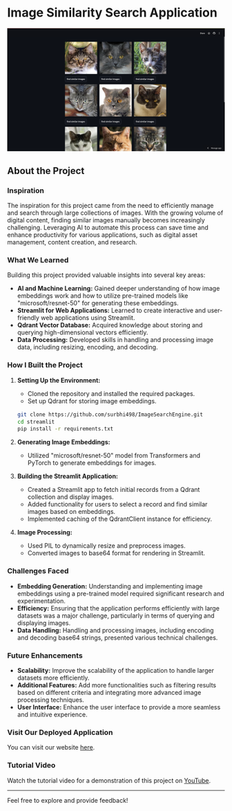 # Image Similarity Search Application

![Streamlit App](./assets/app_screenshot.png)

## About the Project

### Inspiration

The inspiration for this project came from the need to efficiently manage and search through large collections of images. With the growing volume of digital content, finding similar images manually becomes increasingly challenging. Leveraging AI to automate this process can save time and enhance productivity for various applications, such as digital asset management, content creation, and research.

### What We Learned

Building this project provided valuable insights into several key areas:
- **AI and Machine Learning:** Gained deeper understanding of how image embeddings work and how to utilize pre-trained models like "microsoft/resnet-50" for generating these embeddings.
- **Streamlit for Web Applications:** Learned to create interactive and user-friendly web applications using Streamlit.
- **Qdrant Vector Database:** Acquired knowledge about storing and querying high-dimensional vectors efficiently.
- **Data Processing:** Developed skills in handling and processing image data, including resizing, encoding, and decoding.

### How I Built the Project

1. **Setting Up the Environment:**
   - Cloned the repository and installed the required packages.
   - Set up Qdrant for storing image embeddings.

    ```bash
    git clone https://github.com/surbhi498/ImageSearchEngine.git
    cd streamlit
    pip install -r requirements.txt
    ```

2. **Generating Image Embeddings:**
   - Utilized "microsoft/resnet-50" model from Transformers and PyTorch to generate embeddings for images.

3. **Building the Streamlit Application:**
   - Created a Streamlit app to fetch initial records from a Qdrant collection and display images.
   - Added functionality for users to select a record and find similar images based on embeddings.
   - Implemented caching of the QdrantClient instance for efficiency.

4. **Image Processing:**
   - Used PIL to dynamically resize and preprocess images.
   - Converted images to base64 format for rendering in Streamlit.

### Challenges Faced

- **Embedding Generation:** Understanding and implementing image embeddings using a pre-trained model required significant research and experimentation.
- **Efficiency:** Ensuring that the application performs efficiently with large datasets was a major challenge, particularly in terms of querying and displaying images.
- **Data Handling:** Handling and processing images, including encoding and decoding base64 strings, presented various technical challenges.

### Future Enhancements

- **Scalability:** Improve the scalability of the application to handle larger datasets more efficiently.
- **Additional Features:** Add more functionalities such as filtering results based on different criteria and integrating more advanced image processing techniques.
- **User Interface:** Enhance the user interface to provide a more seamless and intuitive experience.

### Visit Our Deployed Application

You can visit our website [here](https://bby4nz8tfecnwbffyy7wnn.streamlit.app/).

### Tutorial Video

Watch the tutorial video for a demonstration of this project on [YouTube](https://youtu.be/BPx_9ChUHL8).

---

Feel free to explore and provide feedback!
